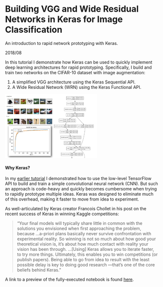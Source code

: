 # Building VGG and Wide Residual Networks in Keras for Image Classification
An introduction to rapid network prototyping with Keras.

2018/08

In this tutorial I demonstrate how Keras can be used to quickly implement deep learning architectures for rapid prototyping. Specifically, I build and train two networks on the CIFAR-10 dataset with image augmentation:

 1. A simplified VGG architecture using the Keras Sequential API.
 2. A Wide Residual Network (WRN) using the Keras Functional API.

<img src="images/preview.jpg" alt="Preview" width="60%"/>

#### Why Keras?

In my [earlier tutorial](https://rpmarchildon.com/ai-cnn-digits/) I demonstrated how to use the low-level TensorFlow API to build and train a simple convolutional neural network (CNN). But such an approach is code-heavy and quickly becomes cumbersome when trying to rapidly prototype multiple ideas. Keras was designed to eliminate much of this overhead, making it faster to move from idea to experiment.

As well-articulated by Keras creator Francois Chollet in his post on the recent success of Keras in winning Kaggle competitions:

>“Your final models will typically share little in common with the solutions you envisioned when first approaching the problem, because …a-priori plans basically never survive confrontation with experimental reality. So winning is not so much about how good your theoretical vision is, it’s about how much contact with reality your vision has been through. …[Using] Keras allows you to iterate faster, to try more things. Ultimately, this enables you to win competitions (or publish papers). Being able to go from idea to result with the least possible delay is key to doing good research —that’s one of the core beliefs behind Keras.”

A link to a preview of the fully-executed notebook is found [here](http://rpmarchildon.com/wp-content/uploads/2018/09/RM-W-Keras-VGG-WRN-vF1.html).


